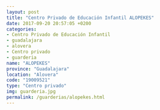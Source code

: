 ```yaml
---
layout: post
title: "Centro Privado de Educación Infantil ALOPEKES"
date: 2017-09-20 20:57:05 +0200
categories:
- Centro Privado de Educación Infantil
- guadalajara
- alovera
- Centro privado
- guarderia
name: "ALOPEKES"
province: "Guadalajara"
location: "Alovera"
code: "19009521"
type: "Centro privado"
img: guarderia.jpg
permalink: /guarderias/alopekes.html
---
```

